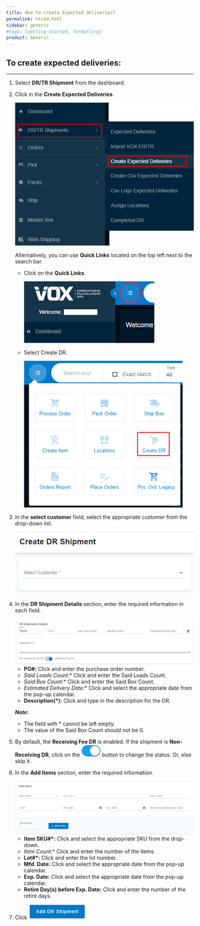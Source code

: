 ```yaml
---
title: How to create Expected deliveries?
permalink: htced.html
sidebar: generic
#tags: [getting-started, formatting]
product: Generic
---
```

## To create expected deliveries:
___

1. Select **DR/TR Shipment** from the dashboard.

2. Click in the **Create Expected Deliveries**. 

    <img title="drtrimage1" src="assets/images/drtr/drtr1.png">

    Alternatively, you can use **Quick Links** located on the top left next to the search bar.

    - Click on the **Quick Links**. 

      <img title="drtrimage2" src="assets/images/drtr/drtr2.png">

    - Select Create DR.
    
      <img title="drtrimage3" src="assets/images/drtr/drtr3.png">

3. In the **select customer** field, select the appropriate customer from the drop-down list.
    
    <img title="drtrimage4" src="assets/images/drtr/drtr4.png"> 

4. In the **DR Shipment Details** section, enter the required information in each field.
    
    <img title="drtrimage5" src="assets/images/drtr/drtr5.png">

    - **PO#:** Click and enter the purchase order number. 
    - **Said Loads Count*:** Click and enter the Said Loads Count.
    - **Said Box Count*:** Click and enter the Said Box Count.
    - **Estimated Delivery Date*:** Click and select the appropriate date from the pop-up calendar.
    - **Description(*):** Click and type in the description for the DR.
    
    *<b>Note:</b>* 
    - The field with * cannot be left empty.
    - The value of the Said Box Count should not be 0.
    

5.	By default, the **Receiving Fee DR** is enabled. If the shipment is **Non-Receiving DR**, click on the <img title="onoff" src="assets/images/button/onoffbtn.png"> button to change the status. Or, else skip it.

 
6.	In the **Add Items** section, enter the required information.

    <img title="drtrimage6" src="assets/images/drtr/drtr6.png">
    
    
    - **Item SKU#*:** Click and select the appropriate SKU from the drop-down. 
    - **Item Count*:** Click and enter the number of the items. 
    - **Lot#*:** Click and enter the lot number. 
    - **Mfd. Date:** Click and select the appropriate date from the pop-up calendar. 
    - **Exp. Date:** Click and select the appropriate date from the pop-up calendar. 
    - **Retire Day(s) before Exp. Date:** Click and enter the number of the retire days. 
  

7.	Click <img title="drtradd" src="assets/images/button/adddrbtn.png">



